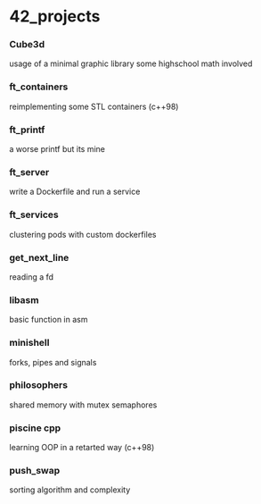 # 42_projects

### Cube3d

usage of a minimal graphic library
some highschool math involved


### ft_containers

reimplementing some STL containers (c++98)


### ft_printf

a worse printf but its mine


### ft_server

write a Dockerfile and run a service


### ft_services

clustering pods with custom dockerfiles


### get_next_line

reading a fd


### libasm

basic function in asm


### minishell

forks, pipes and signals


### philosophers

shared memory with mutex semaphores


### piscine cpp

learning OOP in a retarted way (c++98)


### push_swap

sorting algorithm and complexity

